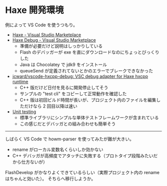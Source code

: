 # Haxe 開発環境
例によって VS Code を使うつもり。
- [Haxe - Visual Studio Marketplace](https://marketplace.visualstudio.com/items?itemName=nadako.vshaxe)
- [Haxe Debug - Visual Studio Marketplace](https://marketplace.visualstudio.com/items?itemName=vshaxe.haxe-debug)
    - 準備が必要だけど説明はしっかりしている
    - Flash のデバッガーが exe を直にダウンロードなのにちょっとびっくりした
    - Java は Chocolatey で jdk9 をインストール
    - queueSend が定義されてないとかのエラーでブレークできなかった
- [jcward/vscode-hxcpp-debug: VSC debug adapter for Haxe hxcpp runtime](https://github.com/jcward/vscode-hxcpp-debug)
    - C++ 版だけど日付を見るに開発停止してそう
    - サンプルの "test cli" をコピーして正常動作を確認した
    - C++ 版は初回ビルド時間が長いが、プロジェクト内のファイルを編集しただけなら 2 回目以降は速い
- [Unit testing](https://haxe.org/manual/std-unit-testing.html)
    - 標準ライブラリにシンプルな単体テストフレームワークが含まれている
    - この感じだとデバッガとの組み合わせも簡単そう

---

しばらく VS Code で howm-parser を使ってみたが難が大きい。
- rename がローカル変数名くらいしか効かない
- C++ デバッガが高頻度でアタッチに失敗する（プロトタイプ段階みたいだから仕方ないが）


FlashDevelop がかなりよくできているらしい（実際プロジェクト内の rename はちゃんと効いた）。
そちらへ移行しようか。